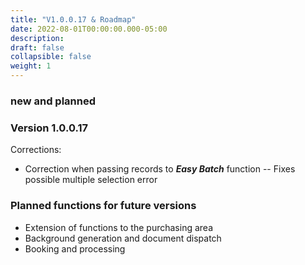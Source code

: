 ```yaml
---
title: "V1.0.0.17 & Roadmap"
date: 2022-08-01T00:00:00.000-05:00
description: 
draft: false
collapsible: false
weight: 1
---
```

### new and planned

### Version 1.0.0.17
Corrections:
 - Correction when passing records to ***Easy Batch*** function
   -- Fixes possible multiple selection error

### Planned functions for future versions
- Extension of functions to the purchasing area
- Background generation and document dispatch
- Booking and processing
